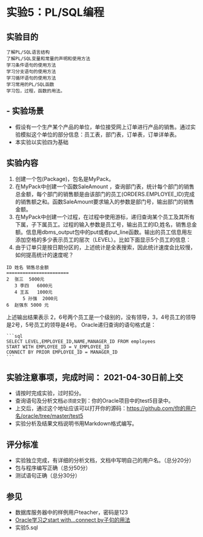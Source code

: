 # 实验5：PL/SQL编程

## 实验目的

    了解PL/SQL语言结构
    了解PL/SQL变量和常量的声明和使用方法
    学习条件语句的使用方法
    学习分支语句的使用方法
    学习循环语句的使用方法
    学习常用的PL/SQL函数
    学习包，过程，函数的用法。

## - 实验场景

- 假设有一个生产某个产品的单位，单位接受网上订单进行产品的销售。通过实验模拟这个单位的部分信息：员工表，部门表，订单表，订单详单表。
- 本实验以实验四为基础

## 实验内容

1. 创建一个包(Package)，包名是MyPack。
2. 在MyPack中创建一个函数SaleAmount ，查询部门表，统计每个部门的销售总金额，每个部门的销售额是由该部门的员工(ORDERS.EMPLOYEE_ID)完成的销售额之和。函数SaleAmount要求输入的参数是部门号，输出部门的销售金额。
3. 在MyPack中创建一个过程，在过程中使用游标，递归查询某个员工及其所有下属，子下属员工。过程的输入参数是员工号，输出员工的ID,姓名，销售总金额。信息用dbms_output包中的put或者put_line函数。输出的员工信息用左添加空格的多少表示员工的层次（LEVEL）。比如下面显示5个员工的信息：
4. 由于订单只是按日期分区的，上述统计是全表搜索，因此统计速度会比较慢，如何提高统计的速度呢？

```text
ID 姓名 销售总金额
=======================
2  张三  5000元
   3 李四   6000元
   4 王五   1000元
      5 孙强  2000元
6  赵强东 5000 元
```

上述输出结果表示 2，6号两个员工是一个级别的，没有领导，3，4号员工的领导是2号，5号员工的领导是4号。
Oracle递归查询的语句格式是：

    ```sql
    SELECT LEVEL,EMPLOYEE_ID,NAME,MANAGER_ID FROM employees 
    START WITH EMPLOYEE_ID = V_EMPLOYEE_ID 
    CONNECT BY PRIOR EMPLOYEE_ID = MANAGER_ID
    ```

## 实验注意事项，完成时间： 2021-04-30日前上交

- 请按时完成实验，过时扣分。
- 查询语句及分析文档`必须提交`到：你的Oracle项目中的test5目录中。
- 上交后，通过这个地址应该可以打开你的源码：https://github.com/你的用户名/oracle/tree/master/test5
- 实验分析及结果文档说明书用Markdown格式编写。

## 评分标准

- 实验独立完成，有详细的分析文档，文档中写明自己的用户名。（总分20分）
- 包与程序编写正确（总分50分）
- 测试语句正确（总分30分）

## 参见

- 数据库服务器中的样例用户teacher，密码是123
- [Oracle学习之start with...connect by子句的用法](https://www.cnblogs.com/sunfie/p/5129716.html)
- 实验5.sql
